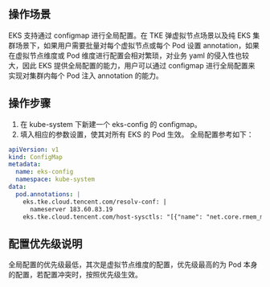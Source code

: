 
## 操作场景
EKS 支持通过 configmap 进行全局配置。在 TKE 弹虚拟节点场景以及纯 EKS 集群场景下，如果用户需要批量对每个虚拟节点或每个 Pod 设置 annotation，如果在虚拟节点维度或 Pod 维度进行配置会相对繁琐，对业务 yaml 的侵入性也较大，因此 EKS 提供全局配置的能力，用户可以通过 configmap 进行全局配置来实现对集群内每个 Pod 注入 annotation 的能力。

## 操作步骤
1. 在 kube-system 下新建一个 eks-config 的 configmap。
2. 填入相应的参数设置，使其对所有 EKS 的 Pod 生效。
全局配置参考如下：
```yaml
apiVersion: v1
kind: ConfigMap
metadata:
  name: eks-config
  namespace: kube-system
data:
  pod.annotations: |
    eks.tke.cloud.tencent.com/resolv-conf: |
      nameserver 183.60.83.19 
    eks.tke.cloud.tencent.com/host-sysctls: "[{"name": "net.core.rmem_max","value": "26214400"}]"
```

## 配置优先级说明

全局配置的优先级最低，其次是虚拟节点维度的配置，优先级最高的为 Pod 本身的配置，若配置冲突时，按照优先级生效。
